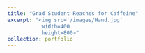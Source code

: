 ```yaml
---
title: "Grad Student Reaches for Caffeine"
excerpt: "<img src='/images/Hand.jpg'
           width=400
           height=800>"
collection: portfolio
---
```


 
